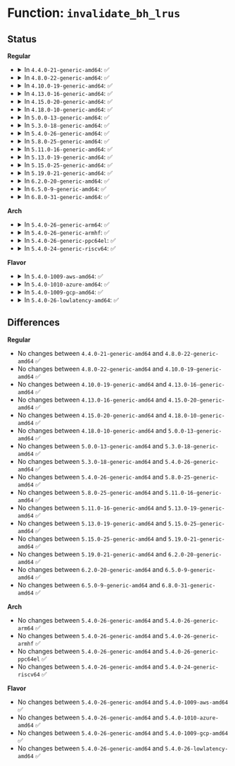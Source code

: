 # Function: <code>invalidate_bh_lrus</code>

## Status
<b>Regular</b>
<ul>
<li>
<details>
<summary>In <code>4.4.0-21-generic-amd64</code>: ✅</summary>

```c
void invalidate_bh_lrus()
```

```json
{
  "name": "invalidate_bh_lrus",
  "collision_type": "Unique Global",
  "inline_type": "No",
  "funcs": [
    {
      "addr": 18446744071581216592,
      "name": "invalidate_bh_lrus",
      "external": true,
      "loc": "fs/buffer.c:1469",
      "file": "fs/buffer.c",
      "inline": "seen, unknown",
      "caller_inline": [],
      "caller_func": [
        "fs/block_dev.c:kill_bdev",
        "fs/block_dev.c:invalidate_bdev"
      ]
    }
  ],
  "symbols": [
    {
      "addr": 18446744071581216592,
      "name": "invalidate_bh_lrus",
      "section": ".text",
      "bind": "STB_GLOBAL",
      "size": 43
    }
  ]
}
```
</details>
</li>
<li>
<details>
<summary>In <code>4.8.0-22-generic-amd64</code>: ✅</summary>

```c
void invalidate_bh_lrus()
```

```json
{
  "name": "invalidate_bh_lrus",
  "collision_type": "Unique Global",
  "inline_type": "No",
  "funcs": [
    {
      "addr": 18446744071581380720,
      "name": "invalidate_bh_lrus",
      "external": true,
      "loc": "fs/buffer.c:1459",
      "file": "fs/buffer.c",
      "inline": "seen, unknown",
      "caller_inline": [],
      "caller_func": [
        "fs/block_dev.c:invalidate_bdev",
        "fs/block_dev.c:kill_bdev"
      ]
    }
  ],
  "symbols": [
    {
      "addr": 18446744071581380720,
      "name": "invalidate_bh_lrus",
      "section": ".text",
      "bind": "STB_GLOBAL",
      "size": 43
    }
  ]
}
```
</details>
</li>
<li>
<details>
<summary>In <code>4.10.0-19-generic-amd64</code>: ✅</summary>

```c
void invalidate_bh_lrus()
```

```json
{
  "name": "invalidate_bh_lrus",
  "collision_type": "Unique Global",
  "inline_type": "No",
  "funcs": [
    {
      "addr": 18446744071581458864,
      "name": "invalidate_bh_lrus",
      "external": true,
      "loc": "fs/buffer.c:1459",
      "file": "fs/buffer.c",
      "inline": "seen, unknown",
      "caller_inline": [],
      "caller_func": [
        "fs/block_dev.c:invalidate_bdev",
        "fs/block_dev.c:kill_bdev"
      ]
    }
  ],
  "symbols": [
    {
      "addr": 18446744071581458864,
      "name": "invalidate_bh_lrus",
      "section": ".text",
      "bind": "STB_GLOBAL",
      "size": 43
    }
  ]
}
```
</details>
</li>
<li>
<details>
<summary>In <code>4.13.0-16-generic-amd64</code>: ✅</summary>

```c
void invalidate_bh_lrus()
```

```json
{
  "name": "invalidate_bh_lrus",
  "collision_type": "Unique Global",
  "inline_type": "No",
  "funcs": [
    {
      "addr": 18446744071581515104,
      "name": "invalidate_bh_lrus",
      "external": true,
      "loc": "fs/buffer.c:1454",
      "file": "fs/buffer.c",
      "inline": "seen, unknown",
      "caller_inline": [],
      "caller_func": [
        "fs/block_dev.c:invalidate_bdev",
        "fs/block_dev.c:kill_bdev"
      ]
    }
  ],
  "symbols": [
    {
      "addr": 18446744071581515104,
      "name": "invalidate_bh_lrus",
      "section": ".text",
      "bind": "STB_GLOBAL",
      "size": 43
    }
  ]
}
```
</details>
</li>
<li>
<details>
<summary>In <code>4.15.0-20-generic-amd64</code>: ✅</summary>

```c
void invalidate_bh_lrus()
```

```json
{
  "name": "invalidate_bh_lrus",
  "collision_type": "Unique Global",
  "inline_type": "No",
  "funcs": [
    {
      "addr": 18446744071581657152,
      "name": "invalidate_bh_lrus",
      "external": true,
      "loc": "fs/buffer.c:1414",
      "file": "fs/buffer.c",
      "inline": "seen, unknown",
      "caller_inline": [],
      "caller_func": [
        "fs/block_dev.c:invalidate_bdev",
        "fs/block_dev.c:kill_bdev"
      ]
    }
  ],
  "symbols": [
    {
      "addr": 18446744071581657152,
      "name": "invalidate_bh_lrus",
      "section": ".text",
      "bind": "STB_GLOBAL",
      "size": 43
    }
  ]
}
```
</details>
</li>
<li>
<details>
<summary>In <code>4.18.0-10-generic-amd64</code>: ✅</summary>

```c
void invalidate_bh_lrus()
```

```json
{
  "name": "invalidate_bh_lrus",
  "collision_type": "Unique Global",
  "inline_type": "No",
  "funcs": [
    {
      "addr": 18446744071581819776,
      "name": "invalidate_bh_lrus",
      "external": true,
      "loc": "fs/buffer.c:1385",
      "file": "fs/buffer.c",
      "inline": "seen, unknown",
      "caller_inline": [],
      "caller_func": [
        "fs/block_dev.c:invalidate_bdev",
        "fs/block_dev.c:kill_bdev"
      ]
    }
  ],
  "symbols": [
    {
      "addr": 18446744071581819776,
      "name": "invalidate_bh_lrus",
      "section": ".text",
      "bind": "STB_GLOBAL",
      "size": 43
    }
  ]
}
```
</details>
</li>
<li>
<details>
<summary>In <code>5.0.0-13-generic-amd64</code>: ✅</summary>

```c
void invalidate_bh_lrus()
```

```json
{
  "name": "invalidate_bh_lrus",
  "collision_type": "Unique Global",
  "inline_type": "No",
  "funcs": [
    {
      "addr": 18446744071581906768,
      "name": "invalidate_bh_lrus",
      "external": true,
      "loc": "fs/buffer.c:1393",
      "file": "fs/buffer.c",
      "inline": "seen, unknown",
      "caller_inline": [],
      "caller_func": [
        "fs/block_dev.c:invalidate_bdev",
        "fs/block_dev.c:kill_bdev"
      ]
    }
  ],
  "symbols": [
    {
      "addr": 18446744071581906768,
      "name": "invalidate_bh_lrus",
      "section": ".text",
      "bind": "STB_GLOBAL",
      "size": 43
    }
  ]
}
```
</details>
</li>
<li>
<details>
<summary>In <code>5.3.0-18-generic-amd64</code>: ✅</summary>

```c
void invalidate_bh_lrus()
```

```json
{
  "name": "invalidate_bh_lrus",
  "collision_type": "Unique Global",
  "inline_type": "No",
  "funcs": [
    {
      "addr": 18446744071582043728,
      "name": "invalidate_bh_lrus",
      "external": true,
      "loc": "fs/buffer.c:1394",
      "file": "fs/buffer.c",
      "inline": "seen, unknown",
      "caller_inline": [],
      "caller_func": [
        "fs/block_dev.c:invalidate_bdev",
        "fs/block_dev.c:kill_bdev"
      ]
    }
  ],
  "symbols": [
    {
      "addr": 18446744071582043728,
      "name": "invalidate_bh_lrus",
      "section": ".text",
      "bind": "STB_GLOBAL",
      "size": 43
    }
  ]
}
```
</details>
</li>
<li>
<details>
<summary>In <code>5.4.0-26-generic-amd64</code>: ✅</summary>

```c
void invalidate_bh_lrus()
```

```json
{
  "name": "invalidate_bh_lrus",
  "collision_type": "Unique Global",
  "inline_type": "No",
  "funcs": [
    {
      "addr": 18446744071582121264,
      "name": "invalidate_bh_lrus",
      "external": true,
      "loc": "fs/buffer.c:1394",
      "file": "fs/buffer.c",
      "inline": "seen, unknown",
      "caller_inline": [],
      "caller_func": [
        "fs/block_dev.c:invalidate_bdev",
        "fs/block_dev.c:kill_bdev"
      ]
    }
  ],
  "symbols": [
    {
      "addr": 18446744071582121264,
      "name": "invalidate_bh_lrus",
      "section": ".text",
      "bind": "STB_GLOBAL",
      "size": 43
    }
  ]
}
```
</details>
</li>
<li>
<details>
<summary>In <code>5.8.0-25-generic-amd64</code>: ✅</summary>

```c
void invalidate_bh_lrus()
```

```json
{
  "name": "invalidate_bh_lrus",
  "collision_type": "Unique Global",
  "inline_type": "No",
  "funcs": [
    {
      "addr": 18446744071582356192,
      "name": "invalidate_bh_lrus",
      "external": true,
      "loc": "fs/buffer.c:1438",
      "file": "fs/buffer.c",
      "inline": "seen, unknown",
      "caller_inline": [],
      "caller_func": [
        "fs/block_dev.c:__blkdev_put",
        "fs/block_dev.c:set_blocksize",
        "fs/block_dev.c:invalidate_bdev"
      ]
    }
  ],
  "symbols": [
    {
      "addr": 18446744071582356192,
      "name": "invalidate_bh_lrus",
      "section": ".text",
      "bind": "STB_GLOBAL",
      "size": 37
    }
  ]
}
```
</details>
</li>
<li>
<details>
<summary>In <code>5.11.0-16-generic-amd64</code>: ✅</summary>

```c
void invalidate_bh_lrus()
```

```json
{
  "name": "invalidate_bh_lrus",
  "collision_type": "Unique Global",
  "inline_type": "No",
  "funcs": [
    {
      "addr": 18446744071582412960,
      "name": "invalidate_bh_lrus",
      "external": true,
      "loc": "fs/buffer.c:1437",
      "file": "fs/buffer.c",
      "inline": "seen, unknown",
      "caller_inline": [],
      "caller_func": [
        "fs/block_dev.c:__blkdev_put",
        "fs/block_dev.c:set_blocksize",
        "fs/block_dev.c:invalidate_bdev"
      ]
    }
  ],
  "symbols": [
    {
      "addr": 18446744071582412960,
      "name": "invalidate_bh_lrus",
      "section": ".text",
      "bind": "STB_GLOBAL",
      "size": 37
    }
  ]
}
```
</details>
</li>
<li>
<details>
<summary>In <code>5.13.0-19-generic-amd64</code>: ✅</summary>

```c
void invalidate_bh_lrus()
```

```json
{
  "name": "invalidate_bh_lrus",
  "collision_type": "Unique Global",
  "inline_type": "No",
  "funcs": [
    {
      "addr": 18446744071582440096,
      "name": "invalidate_bh_lrus",
      "external": true,
      "loc": "fs/buffer.c:1447",
      "file": "fs/buffer.c",
      "inline": "seen, unknown",
      "caller_inline": [],
      "caller_func": [
        "fs/block_dev.c:__blkdev_put",
        "fs/block_dev.c:set_blocksize",
        "fs/block_dev.c:invalidate_bdev"
      ]
    }
  ],
  "symbols": [
    {
      "addr": 18446744071582440096,
      "name": "invalidate_bh_lrus",
      "section": ".text",
      "bind": "STB_GLOBAL",
      "size": 44
    }
  ]
}
```
</details>
</li>
<li>
<details>
<summary>In <code>5.15.0-25-generic-amd64</code>: ✅</summary>

```c
void invalidate_bh_lrus()
```

```json
{
  "name": "invalidate_bh_lrus",
  "collision_type": "Unique Global",
  "inline_type": "No",
  "funcs": [
    {
      "addr": 18446744071582762928,
      "name": "invalidate_bh_lrus",
      "external": true,
      "loc": "fs/buffer.c:1422",
      "file": "fs/buffer.c",
      "inline": "seen, unknown",
      "caller_inline": [],
      "caller_func": [
        "block/bdev.c:blkdev_flush_mapping",
        "block/bdev.c:set_blocksize",
        "block/bdev.c:invalidate_bdev"
      ]
    }
  ],
  "symbols": [
    {
      "addr": 18446744071582762928,
      "name": "invalidate_bh_lrus",
      "section": ".text",
      "bind": "STB_GLOBAL",
      "size": 44
    }
  ]
}
```
</details>
</li>
<li>
<details>
<summary>In <code>5.19.0-21-generic-amd64</code>: ✅</summary>

```c
void invalidate_bh_lrus()
```

```json
{
  "name": "invalidate_bh_lrus",
  "collision_type": "Unique Global",
  "inline_type": "No",
  "funcs": [
    {
      "addr": 18446744071583312800,
      "name": "invalidate_bh_lrus",
      "external": true,
      "loc": "fs/buffer.c:1421",
      "file": "fs/buffer.c",
      "inline": "seen, unknown",
      "caller_inline": [],
      "caller_func": [
        "mm/migrate.c:__buffer_migrate_page",
        "block/bdev.c:__invalidate_device",
        "block/bdev.c:blkdev_flush_mapping",
        "block/bdev.c:set_blocksize"
      ]
    }
  ],
  "symbols": [
    {
      "addr": 18446744071583312800,
      "name": "invalidate_bh_lrus",
      "section": ".text",
      "bind": "STB_GLOBAL",
      "size": 59
    }
  ]
}
```
</details>
</li>
<li>
<details>
<summary>In <code>6.2.0-20-generic-amd64</code>: ✅</summary>

```c
void invalidate_bh_lrus()
```

```json
{
  "name": "invalidate_bh_lrus",
  "collision_type": "Unique Global",
  "inline_type": "No",
  "funcs": [
    {
      "addr": 18446744071583898560,
      "name": "invalidate_bh_lrus",
      "external": true,
      "loc": "fs/buffer.c:1410",
      "file": "fs/buffer.c",
      "inline": "seen, unknown",
      "caller_inline": [],
      "caller_func": [
        "mm/migrate.c:__buffer_migrate_folio",
        "block/bdev.c:__invalidate_device",
        "block/bdev.c:blkdev_flush_mapping",
        "block/bdev.c:set_blocksize"
      ]
    }
  ],
  "symbols": [
    {
      "addr": 18446744071583898560,
      "name": "invalidate_bh_lrus",
      "section": ".text",
      "bind": "STB_GLOBAL",
      "size": 59
    }
  ]
}
```
</details>
</li>
<li>
<details>
<summary>In <code>6.5.0-9-generic-amd64</code>: ✅</summary>

```c
void invalidate_bh_lrus()
```

```json
{
  "name": "invalidate_bh_lrus",
  "collision_type": "Unique Global",
  "inline_type": "No",
  "funcs": [
    {
      "addr": 18446744071584122048,
      "name": "invalidate_bh_lrus",
      "external": true,
      "loc": "fs/buffer.c:1522",
      "file": "fs/buffer.c",
      "inline": "seen, unknown",
      "caller_inline": [],
      "caller_func": [
        "mm/migrate.c:__buffer_migrate_folio",
        "block/bdev.c:__invalidate_device",
        "block/bdev.c:blkdev_flush_mapping",
        "block/bdev.c:set_blocksize"
      ]
    }
  ],
  "symbols": [
    {
      "addr": 18446744071584122048,
      "name": "invalidate_bh_lrus",
      "section": ".text",
      "bind": "STB_GLOBAL",
      "size": 59
    }
  ]
}
```
</details>
</li>
<li>
<details>
<summary>In <code>6.8.0-31-generic-amd64</code>: ✅</summary>

```c
void invalidate_bh_lrus()
```

```json
{
  "name": "invalidate_bh_lrus",
  "collision_type": "Unique Global",
  "inline_type": "No",
  "funcs": [
    {
      "addr": 18446744071584338736,
      "name": "invalidate_bh_lrus",
      "external": true,
      "loc": "fs/buffer.c:1517",
      "file": "fs/buffer.c",
      "inline": "seen, unknown",
      "caller_inline": [],
      "caller_func": [
        "mm/migrate.c:__buffer_migrate_folio",
        "block/bdev.c:bdev_mark_dead",
        "block/bdev.c:blkdev_flush_mapping",
        "block/bdev.c:set_blocksize"
      ]
    }
  ],
  "symbols": [
    {
      "addr": 18446744071584338736,
      "name": "invalidate_bh_lrus",
      "section": ".text",
      "bind": "STB_GLOBAL",
      "size": 59
    }
  ]
}
```
</details>
</li>
</ul>
<b>Arch</b>
<ul>
<li>
<details>
<summary>In <code>5.4.0-26-generic-arm64</code>: ✅</summary>

```c
void invalidate_bh_lrus()
```

```json
{
  "name": "invalidate_bh_lrus",
  "collision_type": "Unique Global",
  "inline_type": "No",
  "funcs": [
    {
      "addr": 18446603336493659760,
      "name": "invalidate_bh_lrus",
      "external": true,
      "loc": "fs/buffer.c:1394",
      "file": "fs/buffer.c",
      "inline": "seen, unknown",
      "caller_inline": [],
      "caller_func": [
        "mm/migrate.c:__buffer_migrate_page",
        "fs/block_dev.c:invalidate_bdev",
        "fs/block_dev.c:kill_bdev"
      ]
    }
  ],
  "symbols": [
    {
      "addr": 18446603336493659760,
      "name": "invalidate_bh_lrus",
      "section": ".text",
      "bind": "STB_GLOBAL",
      "size": 56
    }
  ]
}
```
</details>
</li>
<li>
<details>
<summary>In <code>5.4.0-26-generic-armhf</code>: ✅</summary>

```c
void invalidate_bh_lrus()
```

```json
{
  "name": "invalidate_bh_lrus",
  "collision_type": "Unique Global",
  "inline_type": "No",
  "funcs": [
    {
      "addr": 3227194580,
      "name": "invalidate_bh_lrus",
      "external": true,
      "loc": "fs/buffer.c:1394",
      "file": "fs/buffer.c",
      "inline": "seen, unknown",
      "caller_inline": [],
      "caller_func": [
        "mm/migrate.c:__buffer_migrate_page",
        "fs/block_dev.c:invalidate_bdev",
        "fs/block_dev.c:kill_bdev"
      ]
    }
  ],
  "symbols": [
    {
      "addr": 3227194580,
      "name": "invalidate_bh_lrus",
      "section": ".text",
      "bind": "STB_GLOBAL",
      "size": 68
    }
  ]
}
```
</details>
</li>
<li>
<details>
<summary>In <code>5.4.0-26-generic-ppc64el</code>: ✅</summary>

```c
void invalidate_bh_lrus()
```

```json
{
  "name": "invalidate_bh_lrus",
  "collision_type": "Unique Global",
  "inline_type": "No",
  "funcs": [
    {
      "addr": 13835058055287261040,
      "name": "invalidate_bh_lrus",
      "external": true,
      "loc": "fs/buffer.c:1394",
      "file": "fs/buffer.c",
      "inline": "seen, unknown",
      "caller_inline": [],
      "caller_func": [
        "fs/block_dev.c:invalidate_bdev",
        "fs/block_dev.c:kill_bdev"
      ]
    }
  ],
  "symbols": [
    {
      "addr": 13835058055287261040,
      "name": "invalidate_bh_lrus",
      "section": ".text",
      "bind": "STB_GLOBAL",
      "size": 80
    }
  ]
}
```
</details>
</li>
<li>
<details>
<summary>In <code>5.4.0-24-generic-riscv64</code>: ✅</summary>

```c
void invalidate_bh_lrus()
```

```json
{
  "name": "invalidate_bh_lrus",
  "collision_type": "Unique Global",
  "inline_type": "No",
  "funcs": [
    {
      "addr": 18446743936273289692,
      "name": "invalidate_bh_lrus",
      "external": true,
      "loc": "fs/buffer.c:1394",
      "file": "fs/buffer.c",
      "inline": "seen, unknown",
      "caller_inline": [],
      "caller_func": [
        "mm/migrate.c:__buffer_migrate_page",
        "fs/block_dev.c:invalidate_bdev",
        "fs/block_dev.c:kill_bdev"
      ]
    }
  ],
  "symbols": [
    {
      "addr": 18446743936273289692,
      "name": "invalidate_bh_lrus",
      "section": ".text",
      "bind": "STB_GLOBAL",
      "size": 60
    }
  ]
}
```
</details>
</li>
</ul>
<b>Flavor</b>
<ul>
<li>
<details>
<summary>In <code>5.4.0-1009-aws-amd64</code>: ✅</summary>

```c
void invalidate_bh_lrus()
```

```json
{
  "name": "invalidate_bh_lrus",
  "collision_type": "Unique Global",
  "inline_type": "No",
  "funcs": [
    {
      "addr": 18446744071582090000,
      "name": "invalidate_bh_lrus",
      "external": true,
      "loc": "fs/buffer.c:1394",
      "file": "fs/buffer.c",
      "inline": "seen, unknown",
      "caller_inline": [],
      "caller_func": [
        "fs/block_dev.c:invalidate_bdev",
        "fs/block_dev.c:kill_bdev"
      ]
    }
  ],
  "symbols": [
    {
      "addr": 18446744071582090000,
      "name": "invalidate_bh_lrus",
      "section": ".text",
      "bind": "STB_GLOBAL",
      "size": 43
    }
  ]
}
```
</details>
</li>
<li>
<details>
<summary>In <code>5.4.0-1010-azure-amd64</code>: ✅</summary>

```c
void invalidate_bh_lrus()
```

```json
{
  "name": "invalidate_bh_lrus",
  "collision_type": "Unique Global",
  "inline_type": "No",
  "funcs": [
    {
      "addr": 18446744071582027520,
      "name": "invalidate_bh_lrus",
      "external": true,
      "loc": "fs/buffer.c:1394",
      "file": "fs/buffer.c",
      "inline": "seen, unknown",
      "caller_inline": [],
      "caller_func": [
        "fs/block_dev.c:invalidate_bdev",
        "fs/block_dev.c:kill_bdev"
      ]
    }
  ],
  "symbols": [
    {
      "addr": 18446744071582027520,
      "name": "invalidate_bh_lrus",
      "section": ".text",
      "bind": "STB_GLOBAL",
      "size": 43
    }
  ]
}
```
</details>
</li>
<li>
<details>
<summary>In <code>5.4.0-1009-gcp-amd64</code>: ✅</summary>

```c
void invalidate_bh_lrus()
```

```json
{
  "name": "invalidate_bh_lrus",
  "collision_type": "Unique Global",
  "inline_type": "No",
  "funcs": [
    {
      "addr": 18446744071582080480,
      "name": "invalidate_bh_lrus",
      "external": true,
      "loc": "fs/buffer.c:1394",
      "file": "fs/buffer.c",
      "inline": "seen, unknown",
      "caller_inline": [],
      "caller_func": [
        "fs/block_dev.c:invalidate_bdev",
        "fs/block_dev.c:kill_bdev"
      ]
    }
  ],
  "symbols": [
    {
      "addr": 18446744071582080480,
      "name": "invalidate_bh_lrus",
      "section": ".text",
      "bind": "STB_GLOBAL",
      "size": 43
    }
  ]
}
```
</details>
</li>
<li>
<details>
<summary>In <code>5.4.0-26-lowlatency-amd64</code>: ✅</summary>

```c
void invalidate_bh_lrus()
```

```json
{
  "name": "invalidate_bh_lrus",
  "collision_type": "Unique Global",
  "inline_type": "No",
  "funcs": [
    {
      "addr": 18446744071582153456,
      "name": "invalidate_bh_lrus",
      "external": true,
      "loc": "fs/buffer.c:1394",
      "file": "fs/buffer.c",
      "inline": "seen, unknown",
      "caller_inline": [],
      "caller_func": [
        "fs/block_dev.c:invalidate_bdev",
        "fs/block_dev.c:kill_bdev"
      ]
    }
  ],
  "symbols": [
    {
      "addr": 18446744071582153456,
      "name": "invalidate_bh_lrus",
      "section": ".text",
      "bind": "STB_GLOBAL",
      "size": 43
    }
  ]
}
```
</details>
</li>
</ul>

## Differences
<b>Regular</b>
<ul>
<li>
No changes between <code>4.4.0-21-generic-amd64</code> and <code>4.8.0-22-generic-amd64</code> ✅
</li>
<li>
No changes between <code>4.8.0-22-generic-amd64</code> and <code>4.10.0-19-generic-amd64</code> ✅
</li>
<li>
No changes between <code>4.10.0-19-generic-amd64</code> and <code>4.13.0-16-generic-amd64</code> ✅
</li>
<li>
No changes between <code>4.13.0-16-generic-amd64</code> and <code>4.15.0-20-generic-amd64</code> ✅
</li>
<li>
No changes between <code>4.15.0-20-generic-amd64</code> and <code>4.18.0-10-generic-amd64</code> ✅
</li>
<li>
No changes between <code>4.18.0-10-generic-amd64</code> and <code>5.0.0-13-generic-amd64</code> ✅
</li>
<li>
No changes between <code>5.0.0-13-generic-amd64</code> and <code>5.3.0-18-generic-amd64</code> ✅
</li>
<li>
No changes between <code>5.3.0-18-generic-amd64</code> and <code>5.4.0-26-generic-amd64</code> ✅
</li>
<li>
No changes between <code>5.4.0-26-generic-amd64</code> and <code>5.8.0-25-generic-amd64</code> ✅
</li>
<li>
No changes between <code>5.8.0-25-generic-amd64</code> and <code>5.11.0-16-generic-amd64</code> ✅
</li>
<li>
No changes between <code>5.11.0-16-generic-amd64</code> and <code>5.13.0-19-generic-amd64</code> ✅
</li>
<li>
No changes between <code>5.13.0-19-generic-amd64</code> and <code>5.15.0-25-generic-amd64</code> ✅
</li>
<li>
No changes between <code>5.15.0-25-generic-amd64</code> and <code>5.19.0-21-generic-amd64</code> ✅
</li>
<li>
No changes between <code>5.19.0-21-generic-amd64</code> and <code>6.2.0-20-generic-amd64</code> ✅
</li>
<li>
No changes between <code>6.2.0-20-generic-amd64</code> and <code>6.5.0-9-generic-amd64</code> ✅
</li>
<li>
No changes between <code>6.5.0-9-generic-amd64</code> and <code>6.8.0-31-generic-amd64</code> ✅
</li>
</ul>
<b>Arch</b>
<ul>
<li>
No changes between <code>5.4.0-26-generic-amd64</code> and <code>5.4.0-26-generic-arm64</code> ✅
</li>
<li>
No changes between <code>5.4.0-26-generic-amd64</code> and <code>5.4.0-26-generic-armhf</code> ✅
</li>
<li>
No changes between <code>5.4.0-26-generic-amd64</code> and <code>5.4.0-26-generic-ppc64el</code> ✅
</li>
<li>
No changes between <code>5.4.0-26-generic-amd64</code> and <code>5.4.0-24-generic-riscv64</code> ✅
</li>
</ul>
<b>Flavor</b>
<ul>
<li>
No changes between <code>5.4.0-26-generic-amd64</code> and <code>5.4.0-1009-aws-amd64</code> ✅
</li>
<li>
No changes between <code>5.4.0-26-generic-amd64</code> and <code>5.4.0-1010-azure-amd64</code> ✅
</li>
<li>
No changes between <code>5.4.0-26-generic-amd64</code> and <code>5.4.0-1009-gcp-amd64</code> ✅
</li>
<li>
No changes between <code>5.4.0-26-generic-amd64</code> and <code>5.4.0-26-lowlatency-amd64</code> ✅
</li>
</ul>
